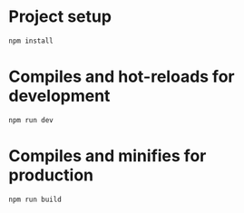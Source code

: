 
# Project setup

```
npm install
```

# Compiles and hot-reloads for development

```
npm run dev
```

# Compiles and minifies for production

```
npm run build
```
